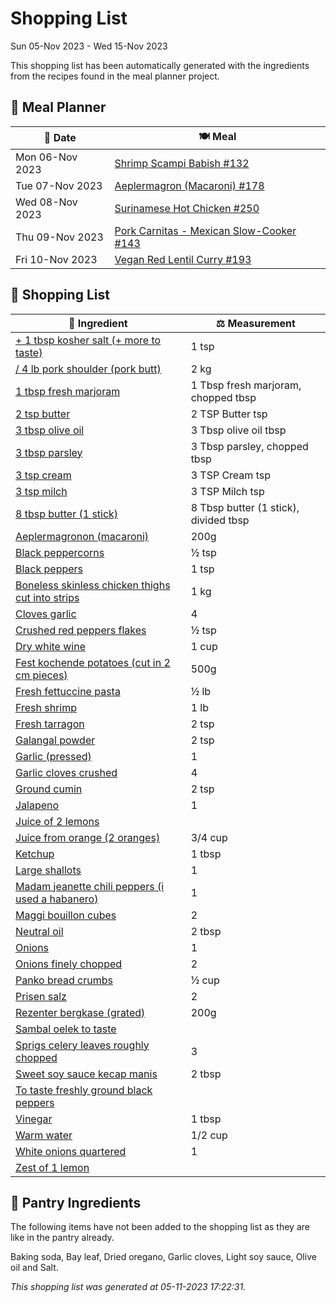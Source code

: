 # Shopping List

Sun 05-Nov 2023 - Wed 15-Nov 2023

This shopping list has been automatically generated with the ingredients from the recipes found in the meal planner project.

## 📅 Meal Planner

|📅 Date| 🍽️ Meal|
|----|----|
|Mon 06-Nov 2023|[Shrimp Scampi Babish #132](https://github.com/bryanbr23/Recipes/issues/132)|
|Tue 07-Nov 2023|[Aeplermagron (Macaroni) #178](https://github.com/bryanbr23/Recipes/issues/178)|
|Wed 08-Nov 2023|[Surinamese Hot Chicken #250](https://github.com/bryanbr23/Recipes/issues/250)|
|Thu 09-Nov 2023|[Pork Carnitas - Mexican Slow-Cooker #143](https://github.com/bryanbr23/Recipes/issues/143)|
|Fri 10-Nov 2023|[Vegan Red Lentil Curry #193](https://github.com/bryanbr23/Recipes/issues/193)|

## 🛒 Shopping List

| 🍌 Ingredient| ⚖️ Measurement|
|----------|-----------|
|[+ 1 tbsp kosher salt (+ more to taste)](https://www.sainsburys.co.uk/gol-ui/SearchResults/+%201%20tbsp%20kosher%20salt%20(+%20more%20to%20taste))|1 tsp|
|[/ 4 lb pork shoulder (pork butt)](https://www.sainsburys.co.uk/gol-ui/SearchResults//%204%20lb%20pork%20shoulder%20(pork%20butt))|2 kg|
|[1 tbsp fresh marjoram](https://www.sainsburys.co.uk/gol-ui/SearchResults/1%20tbsp%20fresh%20marjoram)|1 Tbsp fresh marjoram, chopped tbsp|
|[2 tsp butter](https://www.sainsburys.co.uk/gol-ui/SearchResults/2%20tsp%20butter)|2 TSP Butter tsp|
|[3 tbsp olive oil](https://www.sainsburys.co.uk/gol-ui/SearchResults/3%20tbsp%20olive%20oil)|3 Tbsp olive oil tbsp|
|[3 tbsp parsley](https://www.sainsburys.co.uk/gol-ui/SearchResults/3%20tbsp%20parsley)|3 Tbsp parsley, chopped tbsp|
|[3 tsp cream](https://www.sainsburys.co.uk/gol-ui/SearchResults/3%20tsp%20cream)|3 TSP Cream tsp|
|[3 tsp milch](https://www.sainsburys.co.uk/gol-ui/SearchResults/3%20tsp%20milch)|3 TSP Milch tsp|
|[8 tbsp butter (1 stick)](https://www.sainsburys.co.uk/gol-ui/SearchResults/8%20tbsp%20butter%20(1%20stick))|8 Tbsp butter (1 stick), divided tbsp|
|[Aeplermagronon  (macaroni)](https://www.sainsburys.co.uk/gol-ui/SearchResults/Aeplermagronon%20%20(macaroni))|200g|
|[Black peppercorns](https://www.sainsburys.co.uk/gol-ui/SearchResults/Black%20peppercorns)|½ tsp|
|[Black peppers](https://www.sainsburys.co.uk/gol-ui/SearchResults/Black%20peppers)|1 tsp|
|[Boneless skinless chicken thighs cut into strips](https://www.sainsburys.co.uk/gol-ui/SearchResults/Boneless%20skinless%20chicken%20thighs%20cut%20into%20strips)|1 kg|
|[Cloves garlic](https://www.sainsburys.co.uk/gol-ui/SearchResults/Cloves%20garlic)|4|
|[Crushed red peppers flakes](https://www.sainsburys.co.uk/gol-ui/SearchResults/Crushed%20red%20peppers%20flakes)|½ tsp|
|[Dry white wine](https://www.sainsburys.co.uk/gol-ui/SearchResults/Dry%20white%20wine)|1 cup|
|[Fest kochende potatoes (cut in 2 cm pieces)](https://www.sainsburys.co.uk/gol-ui/SearchResults/Fest%20kochende%20potatoes%20(cut%20in%202%20cm%20pieces))|500g|
|[Fresh fettuccine pasta](https://www.sainsburys.co.uk/gol-ui/SearchResults/Fresh%20fettuccine%20pasta)|½ lb|
|[Fresh shrimp](https://www.sainsburys.co.uk/gol-ui/SearchResults/Fresh%20shrimp)|1 lb|
|[Fresh tarragon](https://www.sainsburys.co.uk/gol-ui/SearchResults/Fresh%20tarragon)|2 tsp|
|[Galangal powder](https://www.sainsburys.co.uk/gol-ui/SearchResults/Galangal%20powder)|2 tsp|
|[Garlic (pressed)](https://www.sainsburys.co.uk/gol-ui/SearchResults/Garlic%20(pressed))|1|
|[Garlic cloves crushed](https://www.sainsburys.co.uk/gol-ui/SearchResults/Garlic%20cloves%20crushed)|4|
|[Ground cumin](https://www.sainsburys.co.uk/gol-ui/SearchResults/Ground%20cumin)|2 tsp|
|[Jalapeno](https://www.sainsburys.co.uk/gol-ui/SearchResults/Jalapeno)|1|
|[Juice  of 2 lemons](https://www.sainsburys.co.uk/gol-ui/SearchResults/Juice%20%20of%202%20lemons)||
|[Juice from orange (2 oranges)](https://www.sainsburys.co.uk/gol-ui/SearchResults/Juice%20from%20orange%20(2%20oranges))|3/4 cup|
|[Ketchup](https://www.sainsburys.co.uk/gol-ui/SearchResults/Ketchup)|1 tbsp|
|[Large shallots](https://www.sainsburys.co.uk/gol-ui/SearchResults/Large%20shallots)|1|
|[Madam jeanette chili peppers (i used a habanero)](https://www.sainsburys.co.uk/gol-ui/SearchResults/Madam%20jeanette%20chili%20peppers%20(i%20used%20a%20habanero))|1|
|[Maggi bouillon cubes](https://www.sainsburys.co.uk/gol-ui/SearchResults/Maggi%20bouillon%20cubes)|2|
|[Neutral oil](https://www.sainsburys.co.uk/gol-ui/SearchResults/Neutral%20oil)|2 tbsp|
|[Onions](https://www.sainsburys.co.uk/gol-ui/SearchResults/Onions)|1|
|[Onions finely chopped](https://www.sainsburys.co.uk/gol-ui/SearchResults/Onions%20finely%20chopped)|2|
|[Panko bread crumbs](https://www.sainsburys.co.uk/gol-ui/SearchResults/Panko%20bread%20crumbs)|½ cup|
|[Prisen salz](https://www.sainsburys.co.uk/gol-ui/SearchResults/Prisen%20salz)|2|
|[Rezenter bergkase (grated)](https://www.sainsburys.co.uk/gol-ui/SearchResults/Rezenter%20bergkase%20(grated))|200g|
|[Sambal oelek to taste](https://www.sainsburys.co.uk/gol-ui/SearchResults/Sambal%20oelek%20to%20taste)||
|[Sprigs celery leaves roughly chopped](https://www.sainsburys.co.uk/gol-ui/SearchResults/Sprigs%20celery%20leaves%20roughly%20chopped)|3|
|[Sweet soy sauce kecap manis](https://www.sainsburys.co.uk/gol-ui/SearchResults/Sweet%20soy%20sauce%20kecap%20manis)|2 tbsp|
|[To taste freshly ground black peppers](https://www.sainsburys.co.uk/gol-ui/SearchResults/To%20taste%20freshly%20ground%20black%20peppers)||
|[Vinegar](https://www.sainsburys.co.uk/gol-ui/SearchResults/Vinegar)|1 tbsp|
|[Warm water](https://www.sainsburys.co.uk/gol-ui/SearchResults/Warm%20water)|1/2 cup|
|[White onions quartered](https://www.sainsburys.co.uk/gol-ui/SearchResults/White%20onions%20quartered)|1|
|[Zest of 1 lemon](https://www.sainsburys.co.uk/gol-ui/SearchResults/Zest%20of%201%20lemon)||

## 🏪 Pantry Ingredients

The following items have not been added to the shopping list as they are like in the pantry already.

Baking soda, Bay leaf, Dried oregano, Garlic cloves, Light soy sauce, Olive oil and Salt.


_This shopping list was generated at 05-11-2023 17:22:31._